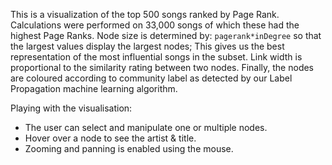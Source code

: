 This is a visualization of the top 500 songs ranked by Page Rank. Calculations were performed on 33,000 songs of which these had the highest Page Ranks. Node size is determined by: `pagerank*inDegree` so that the largest values display the largest nodes; This gives us the best representation of the most influential songs in the subset. Link width is proportional to the similarity rating between two nodes. Finally, the nodes are coloured according to community label as detected by our Label Propagation machine learning algorithm.


Playing with the visualisation:
- The user can select and manipulate one or multiple nodes.
- Hover over a node to see the artist & title.
- Zooming and panning is enabled using the mouse.
